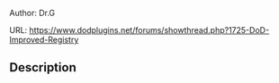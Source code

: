 Author: Dr.G

URL: https://www.dodplugins.net/forums/showthread.php?1725-DoD-Improved-Registry

## Description

